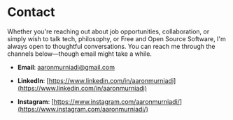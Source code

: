 # Contact

Whether you're reaching out about job opportunities, collaboration, or simply wish to talk tech, philosophy, or Free and Open Source Software, I'm always open to thoughtful conversations. You can reach me through the channels below—though email might take a while.

- **Email**: [aaronmurniadi@gmail.com](mailto:aaronmurniadi@gmail.com)

- **LinkedIn**: [https://www.linkedin.com/in/aaronmurniadi](https://www.linkedin.com/in/aaronmurniadi)

- **Instagram**: [https://www.instagram.com/aaronmurniadi/](https://www.instagram.com/aaronmurniadi/)
